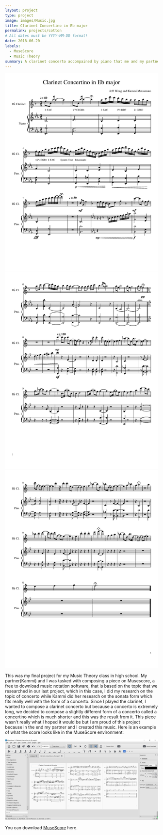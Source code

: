 ```yaml
---
layout: project
type: project
image: images/Music.jpg
title: Clarinet Concertino in Eb major
permalink: projects/cotton
# All dates must be YYYY-MM-DD format!
date: 2018-06-20
labels:
  - MuseScore
  - Music Theory
summary: A clarinet concerto accompained by piano that me and my partner composed in sonata form in high school.
---
```


<div class="ui small rounded images">
  <img class="ui image" src="../images/Clarinet Concertino in Eb Major-page-001.jpg">
  <img class="ui image" src="../images/Clarinet Concertino in Eb Major-page-002.jpg">
  <img class="ui image" src="../images/Clarinet Concertino in Eb Major-page-003.jpg">
</div>

This was my final project for my Music Theory class in high school. My partner(Kammi) and I was tasked with composing a piece on Musescore, a free to download music notation software, that is based on the topic that we researched in our last project, which in this case, I did my research on the topic of concerto while Kammi did her research on the sonata form which fits really well with the form of a concerto. Since I played the clarinet, I wanted to compose a clarinet concerto but because a concerto is extremely long, we decided to compose a slightly different form of a concerto called a concertino which is much shorter and this was the result from it. This piece wasn't really what I hoped it would be but I am proud of this project because in the end my partner and I created this music. Here is an example of what the score looks like in the MuseScore environment:

<img class="ui image" src="../images/MuseScore.jpg">

You can download [MuseScore](https://musescore.org/en) here.
